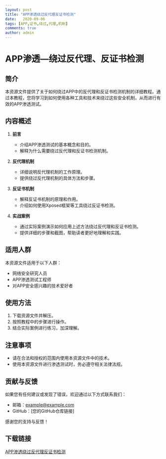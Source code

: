 ```yaml
---
layout: post
title: "APP渗透绕过反代理反证书检测"
date:   2020-09-06
tags: [APP,证书,绕过,代理,机制]
comments: true
author: admin
---
```

# APP渗透—绕过反代理、反证书检测

## 简介

本资源文件提供了关于如何绕过APP中的反代理和反证书检测机制的详细教程。通过本教程，您将学习到如何使用各种工具和技术来绕过这些安全机制，从而进行有效的APP渗透测试。

## 内容概述

1. **前言**
   - 介绍APP渗透测试的基本概念和目的。
   - 解释为什么需要绕过反代理和反证书检测机制。

2. **反代理机制**
   - 详细说明反代理机制的工作原理。
   - 提供绕过反代理机制的具体方法和步骤。

3. **反证书机制**
   - 解释反证书机制的原理和作用。
   - 介绍如何使用Xposed框架等工具绕过反证书检测。

4. **实战案例**
   - 通过实际案例演示如何应用上述方法绕过反代理和反证书检测。
   - 提供详细的步骤和截图，帮助读者更好地理解和实践。

## 适用人群

本资源文件适用于以下人群：
- 网络安全研究人员
- APP渗透测试工程师
- 对APP安全感兴趣的技术爱好者

## 使用方法

1. 下载资源文件并解压。
2. 按照教程中的步骤进行操作。
3. 结合实际案例进行练习，加深理解。

## 注意事项

- 请在合法和授权的范围内使用本资源文件中的技术。
- 使用本资源文件进行渗透测试时，务必遵守相关法律法规。

## 贡献与反馈

如果您有任何建议或发现了错误，欢迎通过以下方式联系我们：
- 邮箱：example@example.com
- GitHub：[您的GitHub仓库链接]

感谢您的支持与反馈！

## 下载链接

[APP渗透绕过反代理反证书检测](https://pan.quark.cn/s/34cc935c9f20)
